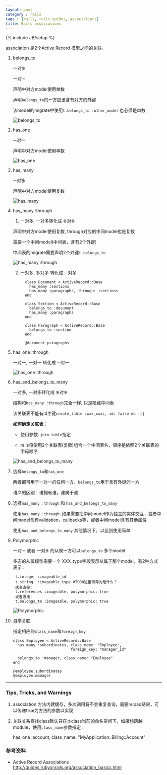 ```yaml
---
layout: post
category : rails
tags : [rails, rails guides, associations]
title: Rails associations
---
```

{% include JB/setup %}

association 是2个Active Record 模型之间的关联。

1. belongs_to

   一对`多` 

   一对`一`

   声明中对方model使用单数

   声明`belongs_to`的一方应该含有对方的外键

   该model的migrate中使用`t.belongs_to :other_model` 也必须是单数

   ![belongs_to](http://guides.rubyonrails.org/images/belongs_to.png)

2. has_one 

   `一`对一

   声明中对方model使用单数

   ![has_one](http://guides.rubyonrails.org/images/has_one.png)

3. has_many 

   `一`对多

   声明中对方model使用复数

   ![has_many](http://guides.rubyonrails.org/images/has_many.png)

4. has_many :through 

   1) 一对多, 一对多转化成 `多`对`多`
 
   声明中对方model使用复数, through对应的中间model也是复数

   需要一个中间model(中间表，含有2个外键)

   中间表的migrate需要声明2个外键`t.belongs_to`

   ![has_many :through](http://guides.rubyonrails.org/images/has_many_through.png)

   2) 一对多, 多对多 转化成 `一`对多

            class Document < ActiveRecord::Base
              has_many :sections
              has_many :paragraphs, through: :sections
            end
             
            class Section < ActiveRecord::Base
              belongs_to :document
              has_many :paragraphs
            end
             
            class Paragraph < ActiveRecord::Base
              belongs_to :section
            end   

            @document.paragraphs

5. has_one :through

   一对一, 一对一 转化成 `一`对一

   ![has_one :through](http://guides.rubyonrails.org/images/has_one_through.png)

6. has_and_belongs_to_many 

   一对多, 一对多转化成 `多`对`多`

   结构和`has_many :through`完全一样, 只是隐藏中间表

   该关联表不能有id主键`create_table :xxx_xxxs, id: false do |t|`

   **如何确定关联表**：

   * 使用参数`:join_table`指定

   * rails将使用2个关联表(复数)组合一个中间表名，顺序是依照2个关联表的字母顺序


   ![has_and_belongs_to_many](http://guides.rubyonrails.org/images/habtm.png)

7. 选择`belongs_to`和`has_one`

   两者都可用于一对一的任何一方，`belongs_to`用于含有外键的一方

   语义的区别：谁拥有谁，谁属于谁

8. 选择`has_many :through` 和 `has_and_belongs_to_many`

   使用`has_many :through`: 如果需要把中间model作为独立的实体交互，或者中间model含有validation，callbacks等，或者中间model含有其他属性

   使用`has_and_belongs_to_many` 其他情况下，以达到使用简单

9. Polymorphic 

   一对`一` 或者 一对`多` 的从属一方可以`belongs_to` 多个model

   多态的从属模型需要一个 XXX_type字段表示从属于那个model，有2种方式表示：

        t.integer :imageable_id
        t.string  :imageable_type #TODO这里面存的是什么？
        或者直接：
        t.references :imageable, polymorphic: true
        或者直接：
        t.belongs_to :imageable, polymorphic: true

   ![Polymorphic](http://guides.rubyonrails.org/images/polymorphic.png)

10. 自举关联

    指定相应的`class_name`和`foreign_key`

        class Employee < ActiveRecord::Base
          has_many :subordinates, class_name: "Employee",
                                  foreign_key: "manager_id"
         
          belongs_to :manager, class_name: "Employee"
        end  

        @employee.subordinates 
        @employee.manager

----

### Tips, Tricks, and Warnings

1. association 方法内建缓存，多次调用将不会重复查询，需要reload结果，可以传递true为方法的参数以实现

2. 关联关系查找class默认只在本class当前的命名空间下，如果想跨越module，使用`class_name`参数指定：

   has_one :account, class_name: "MyApplication::Billing::Account"

### 参考资料
* Active Record Associations <http://guides.rubyonrails.org/association_basics.html>
